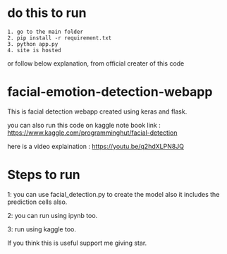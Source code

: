 # do this to run
	1. go to the main folder
	2. pip install -r requirement.txt
	3. python app.py
	4. site is hosted

or follow below explanation, from official creater of this code

# facial-emotion-detection-webapp
This is facial detection webapp created using keras and flask.

you can also run this code on kaggle
note book link : https://www.kaggle.com/programminghut/facial-detection

here is a video explaination :
https://youtu.be/q2hdXLPN8JQ

<h1>Steps to run</h1>
 1: you can use facial_detection.py to create the model also it includes the prediction cells also.

2: you can run using ipynb too.

3: run using kaggle too.

If you think this is useful support me giving star.

